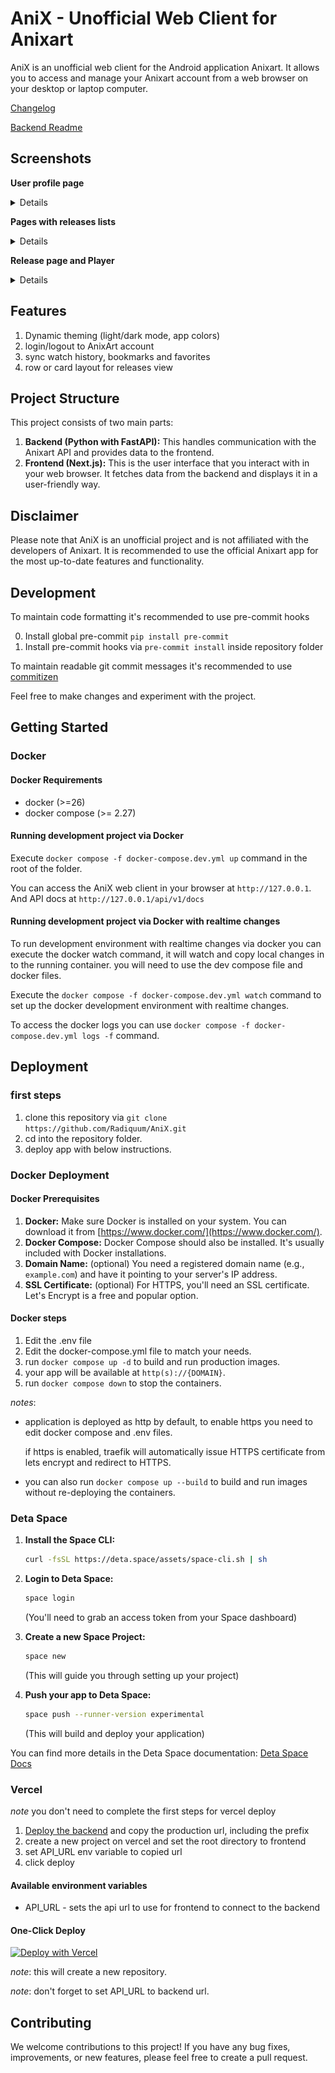 # AniX - Unofficial Web Client for Anixart

AniX is an unofficial web client for the Android application Anixart. It allows you to access and manage your Anixart account from a web browser on your desktop or laptop computer.

[Changelog](./CHANGELOG.md)

[Backend Readme](./backend/README.md)

## Screenshots

**User profile page**

<details>

| Dark                                                          | Light                                                           |
| ------------------------------------------------------------- | --------------------------------------------------------------- |
| ![user profile page image dark mode](./docs/profile_dark.jpg) | ![user profile page image light mode](./docs/profile_light.jpg) |

</details>

**Pages with releases lists**

<details>

| Dark                                                                   | Light                                                                    |
| ---------------------------------------------------------------------- | ------------------------------------------------------------------------ |
| ![index page image dark mode cards view ](./docs/index_cards_dark.jpg) | ![index page image light mode cards view ](./docs/index_cards_light.jpg) |
| ![index page image dark mode rows view ](./docs/index_rows_dark.jpg)   | ![index page image light mode rows view ](./docs/index_rows_light.jpg)   |

</details>

**Release page and Player**

<details>

| Dark                                                   | Light                                                    |
| ------------------------------------------------------ | -------------------------------------------------------- |
| ![player page image dark mode](./docs/player_dark.jpg) | ![player page image light mode](./docs/player_light.jpg) |

</details>

## Features

1. Dynamic theming (light/dark mode, app colors)
2. login/logout to AnixArt account
3. sync watch history, bookmarks and favorites
4. row or card layout for releases view

## Project Structure

This project consists of two main parts:

1. **Backend (Python with FastAPI):** This handles communication with the Anixart API and provides data to the frontend.
2. **Frontend (Next.js):** This is the user interface that you interact with in your web browser. It fetches data from the backend and displays it in a user-friendly way.

## Disclaimer

Please note that AniX is an unofficial project and is not affiliated with the developers of Anixart. It is recommended to use the official Anixart app for the most up-to-date features and functionality.

## Development

To maintain code formatting it's recommended to use pre-commit hooks

0. Install global pre-commit `pip install pre-commit`
1. Install pre-commit hooks via `pre-commit install` inside repository folder

To maintain readable git commit messages it's recommended to use [commitizen](https://commitizen-tools.github.io/commitizen/)

Feel free to make changes and experiment with the project.

## Getting Started

### Docker

#### Docker Requirements

- docker (>=26)
- docker compose (>= 2.27)

#### Running development project via Docker

Execute `docker compose -f docker-compose.dev.yml up` command in the root of the folder.

You can access the AniX web client in your browser at `http://127.0.0.1`. And API docs at `http://127.0.0.1/api/v1/docs`

#### Running development project via Docker with realtime changes

To run development environment with realtime changes via docker you can execute the docker watch command, it will watch and copy local changes in to the running container. you will need to use the dev compose file and docker files.

Execute the `docker compose -f docker-compose.dev.yml watch` command to set up the docker development environment with realtime changes.

To access the docker logs you can use `docker compose -f docker-compose.dev.yml logs -f` command.

## Deployment

### first steps

1. clone this repository via `git clone https://github.com/Radiquum/AniX.git`
2. cd into the repository folder.
3. deploy app with below instructions.

### Docker Deployment

#### Docker Prerequisites

1. **Docker:** Make sure Docker is installed on your system. You can download it from [https://www.docker.com/](https://www.docker.com/).
2. **Docker Compose:** Docker Compose should also be installed. It's usually included with Docker installations.
3. **Domain Name:** (optional) You need a registered domain name (e.g., `example.com`) and have it pointing to your server's IP address.
4. **SSL Certificate:** (optional) For HTTPS, you'll need an SSL certificate. Let's Encrypt is a free and popular option.

#### Docker steps

1. Edit the .env file
2. Edit the docker-compose.yml file to match your needs.
3. run `docker compose up -d` to build and run production images.
4. your app will be available at `http(s)://{DOMAIN}`.
5. run `docker compose down` to stop the containers.

*notes*:

- application is deployed as http by default, to enable https you need to edit docker compose and .env files.

   if https is enabled, traefik will automatically issue HTTPS certificate from lets encrypt and redirect to HTTPS.

- you can also run `docker compose up --build` to build and run images without re-deploying the containers.

### Deta Space

1. **Install the Space CLI:**

   ```bash
   curl -fsSL https://deta.space/assets/space-cli.sh | sh
   ```

2. **Login to Deta Space:**

   ```bash
   space login
   ```

   (You'll need to grab an access token from your Space dashboard)

3. **Create a new Space Project:**

   ```bash
   space new
   ```

   (This will guide you through setting up your project)

4. **Push your app to Deta Space:**

   ```bash
   space push --runner-version experimental
   ```

   (This will build and deploy your application)

You can find more details in the Deta Space documentation: [Deta Space Docs](https://docs.deta.space/)

### Vercel

*note* you don't need to complete the first steps for vercel deploy

1. [Deploy the backend](./backend/README.md#vercel) and copy the production url, including the prefix
2. create a new project on vercel and set the root directory to frontend
3. set API_URL env variable to copied url
4. click deploy

#### Available environment variables

- API_URL - sets the api url to use for frontend to connect to the backend

#### One-Click Deploy

[![Deploy with Vercel](https://vercel.com/button)](https://vercel.com/new/clone?repository-url=https://github.com/Radiquum/AniX/tree/main/frontend)

*note*: this will create a new repository.

*note*: don't forget to set API_URL to backend url.

## Contributing

We welcome contributions to this project! If you have any bug fixes, improvements, or new features, please feel free to create a pull request.
